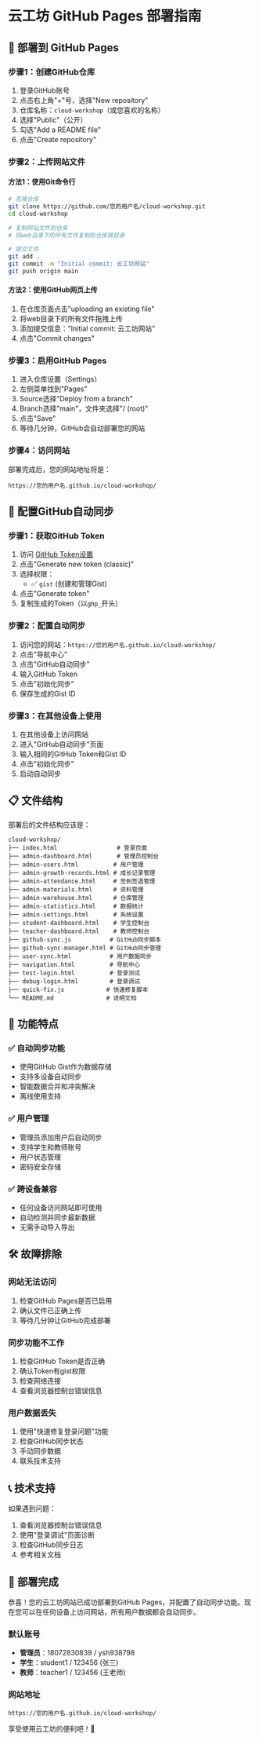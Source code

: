 # 云工坊 GitHub Pages 部署指南

## 🚀 部署到 GitHub Pages

### 步骤1：创建GitHub仓库

1. 登录GitHub账号
2. 点击右上角"+"号，选择"New repository"
3. 仓库名称：`cloud-workshop`（或您喜欢的名称）
4. 选择"Public"（公开）
5. 勾选"Add a README file"
6. 点击"Create repository"

### 步骤2：上传网站文件

#### 方法1：使用Git命令行
```bash
# 克隆仓库
git clone https://github.com/您的用户名/cloud-workshop.git
cd cloud-workshop

# 复制网站文件到仓库
# 将web目录下的所有文件复制到仓库根目录

# 提交文件
git add .
git commit -m "Initial commit: 云工坊网站"
git push origin main
```

#### 方法2：使用GitHub网页上传
1. 在仓库页面点击"uploading an existing file"
2. 将web目录下的所有文件拖拽上传
3. 添加提交信息："Initial commit: 云工坊网站"
4. 点击"Commit changes"

### 步骤3：启用GitHub Pages

1. 进入仓库设置（Settings）
2. 左侧菜单找到"Pages"
3. Source选择"Deploy from a branch"
4. Branch选择"main"，文件夹选择"/ (root)"
5. 点击"Save"
6. 等待几分钟，GitHub会自动部署您的网站

### 步骤4：访问网站

部署完成后，您的网站地址将是：
```
https://您的用户名.github.io/cloud-workshop/
```

## 🔄 配置GitHub自动同步

### 步骤1：获取GitHub Token

1. 访问 [GitHub Token设置](https://github.com/settings/tokens)
2. 点击"Generate new token (classic)"
3. 选择权限：
   - ✅ `gist` (创建和管理Gist)
4. 点击"Generate token"
5. 复制生成的Token（以`ghp_`开头）

### 步骤2：配置自动同步

1. 访问您的网站：`https://您的用户名.github.io/cloud-workshop/`
2. 点击"导航中心"
3. 点击"GitHub自动同步"
4. 输入GitHub Token
5. 点击"初始化同步"
6. 保存生成的Gist ID

### 步骤3：在其他设备上使用

1. 在其他设备上访问网站
2. 进入"GitHub自动同步"页面
3. 输入相同的GitHub Token和Gist ID
4. 点击"初始化同步"
5. 启动自动同步

## 📋 文件结构

部署后的文件结构应该是：
```
cloud-workshop/
├── index.html                 # 登录页面
├── admin-dashboard.html       # 管理员控制台
├── admin-users.html          # 用户管理
├── admin-growth-records.html # 成长记录管理
├── admin-attendance.html     # 签到签退管理
├── admin-materials.html      # 资料管理
├── admin-warehouse.html      # 仓库管理
├── admin-statistics.html     # 数据统计
├── admin-settings.html       # 系统设置
├── student-dashboard.html    # 学生控制台
├── teacher-dashboard.html    # 教师控制台
├── github-sync.js           # GitHub同步脚本
├── github-sync-manager.html # GitHub同步管理
├── user-sync.html           # 用户数据同步
├── navigation.html          # 导航中心
├── test-login.html          # 登录测试
├── debug-login.html         # 登录调试
├── quick-fix.js            # 快速修复脚本
└── README.md               # 说明文档
```

## 🔧 功能特点

### ✅ 自动同步功能
- 使用GitHub Gist作为数据存储
- 支持多设备自动同步
- 智能数据合并和冲突解决
- 离线使用支持

### ✅ 用户管理
- 管理员添加用户后自动同步
- 支持学生和教师账号
- 用户状态管理
- 密码安全存储

### ✅ 跨设备兼容
- 任何设备访问网站即可使用
- 自动检测并同步最新数据
- 无需手动导入导出

## 🛠️ 故障排除

### 网站无法访问
1. 检查GitHub Pages是否已启用
2. 确认文件已正确上传
3. 等待几分钟让GitHub完成部署

### 同步功能不工作
1. 检查GitHub Token是否正确
2. 确认Token有gist权限
3. 检查网络连接
4. 查看浏览器控制台错误信息

### 用户数据丢失
1. 使用"快速修复登录问题"功能
2. 检查GitHub同步状态
3. 手动同步数据
4. 联系技术支持

## 📞 技术支持

如果遇到问题：
1. 查看浏览器控制台错误信息
2. 使用"登录调试"页面诊断
3. 检查GitHub同步日志
4. 参考相关文档

## 🎉 部署完成

恭喜！您的云工坊网站已成功部署到GitHub Pages，并配置了自动同步功能。现在您可以在任何设备上访问网站，所有用户数据都会自动同步。

### 默认账号
- **管理员**：18072830839 / ysh938798
- **学生**：student1 / 123456 (张三)
- **教师**：teacher1 / 123456 (王老师)

### 网站地址
```
https://您的用户名.github.io/cloud-workshop/
```

享受使用云工坊的便利吧！🚀 